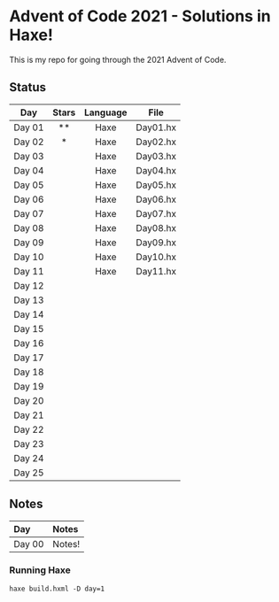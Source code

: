 # Advent of Code 2021 - Solutions in Haxe!

This is my repo for going through the 2021 Advent of Code.

## Status

| Day           | Stars   | Language | File            |
|:-------------:|:-------:|:--------:|:---------------:|
| Day 01        | **      | Haxe     | Day01.hx     |
| Day 02        | *      | Haxe     | Day02.hx     |
| Day 03        |       | Haxe     | Day03.hx     |
| Day 04        |       | Haxe     | Day04.hx     |
| Day 05        |       | Haxe     | Day05.hx     |
| Day 06        |       | Haxe     | Day06.hx     |
| Day 07        |       | Haxe     | Day07.hx     |
| Day 08        |       | Haxe     | Day08.hx     |
| Day 09        |       | Haxe     | Day09.hx     |
| Day 10        |       | Haxe     | Day10.hx     |
| Day 11        |       | Haxe     | Day11.hx     |
| Day 12        |  |||
| Day 13        |  |||
| Day 14        |  |||
| Day 15        |  |||
| Day 16        |  |||
| Day 17        |  |||
| Day 18        |  |||
| Day 19        |  |||
| Day 20        |  |||
| Day 21        |  |||
| Day 22        |  |||
| Day 23        |  |||
| Day 24        |  |||
| Day 25        |  |||

## Notes

| Day           | Notes   |
|:------------- |:------- |
| Day 00        | Notes!  |


### Running Haxe  
`haxe build.hxml -D day=1`

